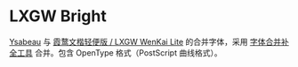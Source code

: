 # LXGW Bright

[Ysabeau](https://github.com/CatharsisFonts/Ysabeau) 与 [霞鹜文楷轻便版 / LXGW WenKai Lite](https://github.com/lxgw/LxgwWenKai-Lite) 的合并字体，采用 [字体合并补全工具](github.com/nowar-fonts/Warcraft-Font-Merger) 合并。包含 OpenType 格式（PostScript 曲线格式）。
